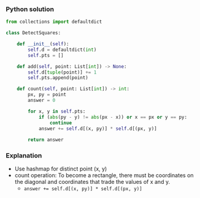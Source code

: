 ### Python solution
```python
from collections import defaultdict

class DetectSquares:

    def __init__(self):
        self.d = defaultdict(int)
        self.pts = []

    def add(self, point: List[int]) -> None:
        self.d[tuple(point)] += 1
        self.pts.append(point)

    def count(self, point: List[int]) -> int:
        px, py = point
        answer = 0

        for x, y in self.pts:
            if (abs(py - y) != abs(px - x)) or x == px or y == py:
                continue
            answer += self.d[(x, py)] * self.d[(px, y)]
        
        return answer

```

### Explanation
- Use hashmap for distinct point (x, y)
- count operation: To become a rectangle, there must be coordinates on the diagonal and coordinates that trade the values of x and y.
    - ```answer += self.d[(x, py)] * self.d[(px, y)]```
